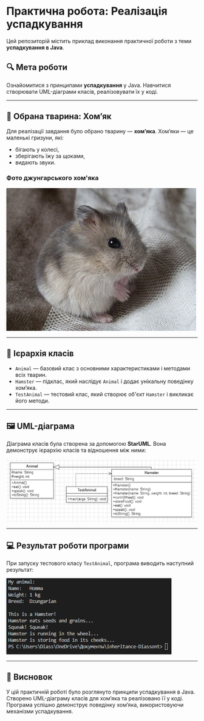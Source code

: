 # Практична робота: Реалізація успадкування

Цей репозиторій містить приклад виконання практичної роботи з теми **успадкування в Java**.

## 🔍 Мета роботи
Ознайомитися з принципами **успадкування** у Java. Навчитися створювати UML-діаграми класів, реалізовувати їх у коді.

---

## 🐹 Обрана тварина: **Хом’як**

Для реалізації завдання було обрано тварину — **хом’яка**.
Хом’яки — це маленькі гризуни, які:
- бігають у колесі,
- зберігають їжу за щоками,
- видають звуки.

### Фото джунгарського хом'яка
![Hamster](https://github.com/ppc-ntu-khpi/inheritance-Diassont/blob/master/images/Hamster.jpg?raw=true)

---

## 🧩 Ієрархія класів

- `Animal` — базовий клас з основними характеристиками і методами всіх тварин.
- `Hamster` — підклас, який наслідує `Animal` і додає унікальну поведінку хом’яка.
- `TestAnimal` — тестовий клас, який створює об'єкт `Hamster` і викликає його методи.

---

## 🖼️ UML-діаграма

Діаграма класів була створена за допомогою **StarUML**.
Вона демонструє ієрархію класів та відношення між ними:

![UML діаграма](https://github.com/ppc-ntu-khpi/inheritance-Diassont/blob/master/images/Hamster%20Class%20Diagram.png?raw=true)

---

## 💻 Результат роботи програми

При запуску тестового класу `TestAnimal`, програма виводить наступний результат:

![Result](https://github.com/ppc-ntu-khpi/inheritance-Diassont/blob/master/images/Result.png?raw=true)

---
## 📝 Висновок

У цій практичній роботі було розглянуто принципи успадкування в Java. Створено UML-діаграму класів для хом’яка та реалізовано її у коді. Програма успішно демонструє поведінку хом’яка, використовуючи механізми успадкування.
